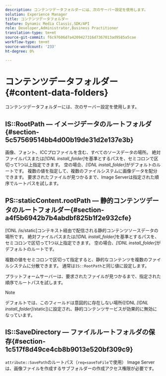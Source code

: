 ```yaml
---
description: コンテンツデータフォルダーには、次のサーバー設定を使用します。
solution: Experience Manager
title: コンテンツデータフォルダー
feature: Dynamic Media Classic,SDK/API
role: Developer,Administrator,Business Practitioner
translation-type: tm+mt
source-git-commit: f6c97606d7a4209427316d7367013ad9585a5cae
workflow-type: tm+mt
source-wordcount: '233'
ht-degree: 0%

---
```



# コンテンツデータフォルダー{#content-data-folders}

コンテンツデータフォルダーには、次のサーバー設定を使用します。

## IS::RootPath — イメージデータのルートフォルダ{#section-5c57569514bb4d00b19de31d2e137e3b}

画像、フォント、ICCプロファイルを含む、すべてのソースデータの場所。 絶対ファイルパスまたは&#x200B;*[!DNL install_folder]*&#x200B;を基準とするパスを、セミコロンで区切って1つ以上指定できます。 空の場合、*[!DNL install_folder]*&#x200B;がデフォルトのルートです。 複数の値を指定して、複数のファイルシステムに画像データを配分できます。 要求されたファイルが見つかるまで、Image Serverは指定された順序でルートパスを試します。

## PS::staticContent.rootPath — 静的コンテンツデータのルートフォルダー{#section-a4f5b6942b7b4abdbf825b1f2e932cfe}

[!DNL /is/static]コンテキスト経由で配信される静的コンテンツソースデータの場所です。 絶対ファイルパスまたは&#x200B;*[!DNL install_folder]*&#x200B;を基準とするパスを、セミコロンで区切って1つ以上指定できます。 空の場合、*[!DNL install_folder]*&#x200B;がデフォルトのルートです。

複数の値をセミコロンで区切って指定すると、静的なコンテンツを複数のファイルシステムに分散できます。 通常は`IS::RootPath`と同じ値に設定します。

プラットフォームサーバーは、要求されたファイルが見つかるまで、指定された順序でルートパスを試します。

>[!NOTE]
>
>デフォルトでは、このフィールドは意図的に存在しない場所([!DNL *[!DNL install_folder]*/static])に設定され、静的コンテンツサービスが効果的に無効になっています。

## IS::SaveDirectory — ファイルルートフォルダの保存{#section-1c517f8d49ce4cb8b9013e520bf309c9}

`attribute::SavePath`のルートパス（`req=saveToFile`で使用） Image Serverは、画像ファイルを作成するサブフォルダーの作成アクセス権限が必要です。
